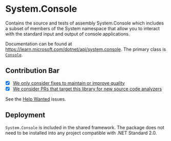 # System.Console
Contains the source and tests of assembly System.Console which includes a subset of members of the System namespace that allow you to interact with the standard input and output of console applications.

Documentation can be found at https://learn.microsoft.com/dotnet/api/system.console. The primary class is [`Console`](https://learn.microsoft.com/dotnet/api/system.console).

## Contribution Bar
- [x] [We only consider fixes to maintain or improve quality](../../libraries/README.md#primary-bar)
- [x] [We consider PRs that target this library for new source code analyzers](../../libraries/README.md#secondary-bar)

See the [Help Wanted](https://github.com/dotnet/runtime/issues?q=is%3Aopen+is%3Aissue+label%3Aarea-System.Console+label%3A%22help+wanted%22) issues.

## Deployment
`System.Console` is included in the shared framework. The package does not need to be installed into any project compatible with .NET Standard 2.0.
